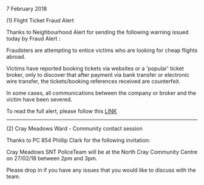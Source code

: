 7 February 2018

(1) Flight Ticket Fraud Alert

Thanks to Neighbourhood Alert for sending the following warning issued today by Fraud Alert :

Fraudsters are attempting to entice victims who are looking for cheap flights abroad.

Victims have reported booking tickets via websites or a 'popular' ticket broker, only to discover that after payment via bank transfer or electronic wire transfer, the tickets/booking references received are counterfeit.

In some cases, all communications between the company or broker and the victim have been severed.

To read the full alert, please follow this [LINK](http://www.northcrayresidents.org.uk/fraud_alerts/fa006.pdf)

---

(2) Cray Meadows Ward - Community contact session

Thanks to PC 854 Phillip Clark for the following invitation:

Cray Meadows SNT PoliceTeam will be at the North Cray Community Centre on 27/02/18 between 2pm and 3pm.

Please drop in if you have any issues that you would like to discuss with the team.
